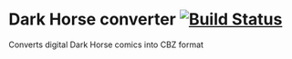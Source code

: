 # Dark Horse converter [![Build Status](https://travis-ci.org/Metalnem/dark-horse-converter.svg?branch=master)](https://travis-ci.org/Metalnem/dark-horse-converter)
Converts digital Dark Horse comics into CBZ format
